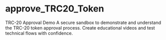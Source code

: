 # approve_TRC20_Token
TRC-20 Approval Demo A secure sandbox to demonstrate and understand the TRC-20 token approval process. Create educational videos and test technical flows with confidence.
